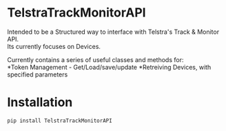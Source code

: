 # TelstraTrackMonitorAPI
Intended to be a Structured way to interface with Telstra's Track & Monitor API.\
Its currently focuses on Devices.

Currently contains a series of useful classes and methods for:\
*Token Management - Get/Load/save/update
*Retreiving Devices, with specified parameters

# Installation
~~~
pip install TelstraTrackMonitorAPI
~~~